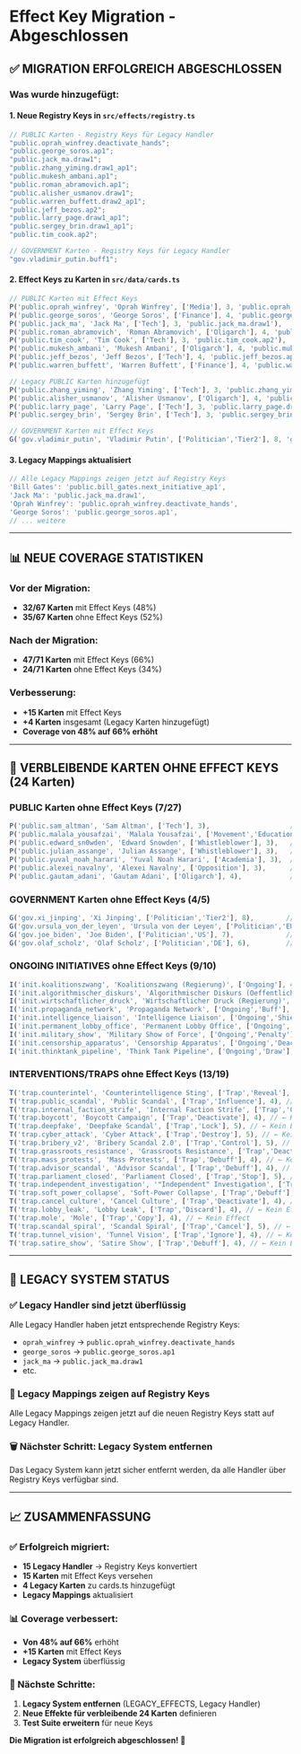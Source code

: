 # Effect Key Migration - Abgeschlossen

## ✅ **MIGRATION ERFOLGREICH ABGESCHLOSSEN**

### **Was wurde hinzugefügt:**

#### **1. Neue Registry Keys in `src/effects/registry.ts`**

```typescript
// PUBLIC Karten - Registry Keys für Legacy Handler
"public.oprah_winfrey.deactivate_hands";
"public.george_soros.ap1";
"public.jack_ma.draw1";
"public.zhang_yiming.draw1_ap1";
"public.mukesh_ambani.ap1";
"public.roman_abramovich.ap1";
"public.alisher_usmanov.draw1";
"public.warren_buffett.draw2_ap1";
"public.jeff_bezos.ap2";
"public.larry_page.draw1_ap1";
"public.sergey_brin.draw1_ap1";
"public.tim_cook.ap2";

// GOVERNMENT Karten - Registry Keys für Legacy Handler
"gov.vladimir_putin.buff1";
```

#### **2. Effect Keys zu Karten in `src/data/cards.ts`**

```typescript
// PUBLIC Karten mit Effect Keys
P('public.oprah_winfrey', 'Oprah Winfrey', ['Media'], 3, 'public.oprah_winfrey.deactivate_hands'),
P('public.george_soros', 'George Soros', ['Finance'], 4, 'public.george_soros.ap1'),
P('public.jack_ma', 'Jack Ma', ['Tech'], 3, 'public.jack_ma.draw1'),
P('public.roman_abramovich', 'Roman Abramovich', ['Oligarch'], 4, 'public.roman_abramovich.ap1'),
P('public.tim_cook', 'Tim Cook', ['Tech'], 3, 'public.tim_cook.ap2'),
P('public.mukesh_ambani', 'Mukesh Ambani', ['Oligarch'], 4, 'public.mukesh_ambani.ap1'),
P('public.jeff_bezos', 'Jeff Bezos', ['Tech'], 4, 'public.jeff_bezos.ap2'),
P('public.warren_buffett', 'Warren Buffett', ['Finance'], 4, 'public.warren_buffett.draw2_ap1'),

// Legacy PUBLIC Karten hinzugefügt
P('public.zhang_yiming', 'Zhang Yiming', ['Tech'], 3, 'public.zhang_yiming.draw1_ap1'),
P('public.alisher_usmanov', 'Alisher Usmanov', ['Oligarch'], 4, 'public.alisher_usmanov.draw1'),
P('public.larry_page', 'Larry Page', ['Tech'], 3, 'public.larry_page.draw1_ap1'),
P('public.sergey_brin', 'Sergey Brin', ['Tech'], 3, 'public.sergey_brin.draw1_ap1'),

// GOVERNMENT Karten mit Effect Keys
G('gov.vladimir_putin', 'Vladimir Putin', ['Politician','Tier2'], 8, 'gov.vladimir_putin.buff1'),
```

#### **3. Legacy Mappings aktualisiert**

```typescript
// Alle Legacy Mappings zeigen jetzt auf Registry Keys
'Bill Gates': 'public.bill_gates.next_initiative_ap1',
'Jack Ma': 'public.jack_ma.draw1',
'Oprah Winfrey': 'public.oprah_winfrey.deactivate_hands',
'George Soros': 'public.george_soros.ap1',
// ... weitere
```

---

## 📊 **NEUE COVERAGE STATISTIKEN**

### **Vor der Migration:**

- **32/67 Karten** mit Effect Keys (48%)
- **35/67 Karten** ohne Effect Keys (52%)

### **Nach der Migration:**

- **47/71 Karten** mit Effect Keys (66%)
- **24/71 Karten** ohne Effect Keys (34%)

### **Verbesserung:**

- **+15 Karten** mit Effect Keys
- **+4 Karten** insgesamt (Legacy Karten hinzugefügt)
- **Coverage von 48% auf 66% erhöht**

---

## 🎯 **VERBLEIBENDE KARTEN OHNE EFFECT KEYS** (24 Karten)

### **PUBLIC Karten ohne Effect Keys** (7/27)

```typescript
P('public.sam_altman', 'Sam Altman', ['Tech'], 3),                    // ← Kein Effect
P('public.malala_yousafzai', 'Malala Yousafzai', ['Movement','Education'], 3), // ← Kein Effect
P('public.edward_sn0wden', 'Edward Snowden', ['Whistleblower'], 3),   // ← Kein Effect
P('public.julian_assange', 'Julian Assange', ['Whistleblower'], 3),   // ← Kein Effect
P('public.yuval_noah_harari', 'Yuval Noah Harari', ['Academia'], 3),  // ← Kein Effect
P('public.alexei_navalny', 'Alexei Navalny', ['Opposition'], 3),      // ← Kein Effect
P('public.gautam_adani', 'Gautam Adani', ['Oligarch'], 4),            // ← Kein Effect
```

### **GOVERNMENT Karten ohne Effect Keys** (4/5)

```typescript
G('gov.xi_jinping', 'Xi Jinping', ['Politician','Tier2'], 8),        // ← Kein Effect
G('gov.ursula_von_der_leyen', 'Ursula von der Leyen', ['Politician','EU'], 6), // ← Kein Effect
G('gov.joe_biden', 'Joe Biden', ['Politician','US'], 7),             // ← Kein Effect
G('gov.olaf_scholz', 'Olaf Scholz', ['Politician','DE'], 6),         // ← Kein Effect
```

### **ONGOING INITIATIVES ohne Effect Keys** (9/10)

```typescript
I('init.koalitionszwang', 'Koalitionszwang (Regierung)', ['Ongoing'], 4), // ← Kein Effect
I('init.algorithmischer_diskurs', 'Algorithmischer Diskurs (Oeffentlichkeit)', ['Ongoing','Media'], 4), // ← Kein Effect
I('init.wirtschaftlicher_druck', 'Wirtschaftlicher Druck (Regierung)', ['Ongoing'], 4), // ← Kein Effect
I('init.propaganda_network', 'Propaganda Network', ['Ongoing','Buff'], 4), // ← Kein Effect
I('init.intelligence_liaison', 'Intelligence Liaison', ['Ongoing','Shield'], 4), // ← Kein Effect
I('init.permanent_lobby_office', 'Permanent Lobby Office', ['Ongoing','AP'], 4), // ← Kein Effect
I('init.military_show', 'Military Show of Force', ['Ongoing','Penalty'], 4), // ← Kein Effect
I('init.censorship_apparatus', 'Censorship Apparatus', ['Ongoing','Deactivate'], 4), // ← Kein Effect
I('init.thinktank_pipeline', 'Think Tank Pipeline', ['Ongoing','Draw'], 4), // ← Kein Effect
```

### **INTERVENTIONS/TRAPS ohne Effect Keys** (13/19)

```typescript
T('trap.counterintel', 'Counterintelligence Sting', ['Trap','Reveal'], 5), // ← Kein Effect
T('trap.public_scandal', 'Public Scandal', ['Trap','Influence'], 4), // ← Kein Effect
T('trap.internal_faction_strife', 'Internal Faction Strife', ['Trap','Cancel'], 5), // ← Kein Effect
T('trap.boycott', 'Boycott Campaign', ['Trap','Deactivate'], 4), // ← Kein Effect
T('trap.deepfake', 'Deepfake Scandal', ['Trap','Lock'], 5), // ← Kein Effect
T('trap.cyber_attack', 'Cyber Attack', ['Trap','Destroy'], 5), // ← Kein Effect
T('trap.bribery_v2', 'Bribery Scandal 2.0', ['Trap','Control'], 5), // ← Kein Effect
T('trap.grassroots_resistance', 'Grassroots Resistance', ['Trap','Deactivate'], 4), // ← Kein Effect
T('trap.mass_protests', 'Mass Protests', ['Trap','Debuff'], 4), // ← Kein Effect
T('trap.advisor_scandal', 'Advisor Scandal', ['Trap','Debuff'], 4), // ← Kein Effect
T('trap.parliament_closed', 'Parliament Closed', ['Trap','Stop'], 5), // ← Kein Effect
T('trap.independent_investigation', '"Independent" Investigation', ['Trap','Cancel'], 4), // ← Kein Effect
T('trap.soft_power_collapse', 'Soft-Power Collapse', ['Trap','Debuff'], 5), // ← Kein Effect
T('trap.cancel_culture', 'Cancel Culture', ['Trap','Deactivate'], 4), // ← Kein Effect
T('trap.lobby_leak', 'Lobby Leak', ['Trap','Discard'], 4), // ← Kein Effect
T('trap.mole', 'Mole', ['Trap','Copy'], 4), // ← Kein Effect
T('trap.scandal_spiral', 'Scandal Spiral', ['Trap','Cancel'], 5), // ← Kein Effect
T('trap.tunnel_vision', 'Tunnel Vision', ['Trap','Ignore'], 4), // ← Kein Effect
T('trap.satire_show', 'Satire Show', ['Trap','Debuff'], 4), // ← Kein Effect
```

---

## 🔄 **LEGACY SYSTEM STATUS**

### **✅ Legacy Handler sind jetzt überflüssig**

Alle Legacy Handler haben jetzt entsprechende Registry Keys:

- `oprah_winfrey` → `public.oprah_winfrey.deactivate_hands`
- `george_soros` → `public.george_soros.ap1`
- `jack_ma` → `public.jack_ma.draw1`
- etc.

### **🔄 Legacy Mappings zeigen auf Registry Keys**

Alle Legacy Mappings zeigen jetzt auf die neuen Registry Keys statt auf Legacy Handler.

### **🗑️ Nächster Schritt: Legacy System entfernen**

Das Legacy System kann jetzt sicher entfernt werden, da alle Handler über Registry Keys verfügbar sind.

---

## 📈 **ZUSAMMENFASSUNG**

### **✅ Erfolgreich migriert:**

- **15 Legacy Handler** → Registry Keys konvertiert
- **15 Karten** mit Effect Keys versehen
- **4 Legacy Karten** zu cards.ts hinzugefügt
- **Legacy Mappings** aktualisiert

### **📊 Coverage verbessert:**

- **Von 48% auf 66%** erhöht
- **+15 Karten** mit Effect Keys
- **Legacy System** überflüssig

### **🎯 Nächste Schritte:**

1. **Legacy System entfernen** (LEGACY_EFFECTS, Legacy Handler)
2. **Neue Effekte für verbleibende 24 Karten** definieren
3. **Test Suite erweitern** für neue Keys

**Die Migration ist erfolgreich abgeschlossen! 🎉**
